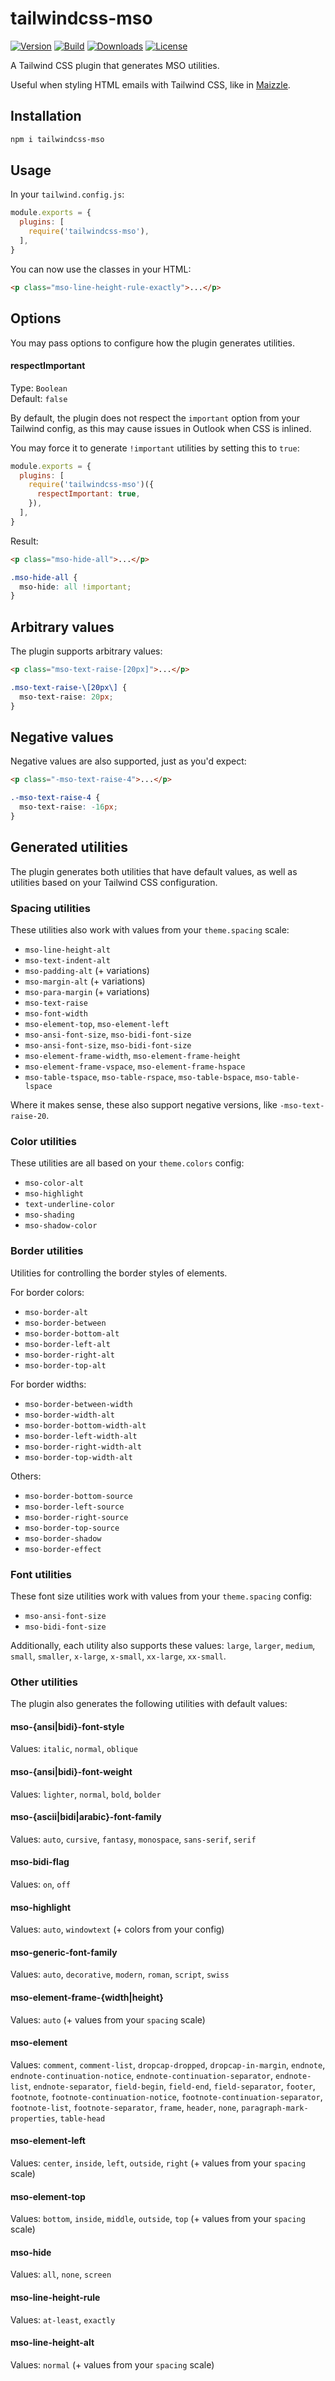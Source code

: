 # tailwindcss-mso

[![Version][npm-version-shield]][npm]
[![Build][github-ci-shield]][github-ci]
[![Downloads][npm-stats-shield]][npm-stats]
[![License][license-shield]][license]

A Tailwind CSS plugin that generates MSO utilities.

Useful when styling HTML emails with Tailwind CSS, like in [Maizzle](https://maizzle.com).

## Installation

```sh
npm i tailwindcss-mso
```

## Usage

In your `tailwind.config.js`:

```js
module.exports = {
  plugins: [
    require('tailwindcss-mso'),
  ],
}
```

You can now use the classes in your HTML:

```html
<p class="mso-line-height-rule-exactly">...</p>
```

## Options

You may pass options to configure how the plugin generates utilities.

#### respectImportant

Type: `Boolean`\
Default: `false`

By default, the plugin does not respect the `important` option from your Tailwind config, as this may cause issues in Outlook when CSS is inlined.

You may force it to generate `!important` utilities by setting this to `true`:

```js
module.exports = {
  plugins: [
    require('tailwindcss-mso')({
      respectImportant: true,
    }),
  ],
}
```

Result:

```html
<p class="mso-hide-all">...</p>
```

```css
.mso-hide-all {
  mso-hide: all !important;
}
```

## Arbitrary values

The plugin supports arbitrary values:

```html
<p class="mso-text-raise-[20px]">...</p>
```

```css
.mso-text-raise-\[20px\] {
  mso-text-raise: 20px;
}
```

## Negative values

Negative values are also supported, just as you'd expect:

```html
<p class="-mso-text-raise-4">...</p>
```

```css
.-mso-text-raise-4 {
  mso-text-raise: -16px;
}
```

## Generated utilities

The plugin generates both utilities that have default values, as well as utilities based on your Tailwind CSS configuration.

### Spacing utilities

These utilities also work with values from your `theme.spacing` scale:

- `mso-line-height-alt`
- `mso-text-indent-alt`
- `mso-padding-alt` (+ variations)
- `mso-margin-alt` (+ variations)
- `mso-para-margin` (+ variations)
- `mso-text-raise`
- `mso-font-width`
- `mso-element-top`, `mso-element-left`
- `mso-ansi-font-size`, `mso-bidi-font-size`
- `mso-ansi-font-size`, `mso-bidi-font-size`
- `mso-element-frame-width`, `mso-element-frame-height`
- `mso-element-frame-vspace`, `mso-element-frame-hspace`
- `mso-table-tspace`, `mso-table-rspace`, `mso-table-bspace`, `mso-table-lspace`

Where it makes sense, these also support negative versions, like `-mso-text-raise-20`.

### Color utilities

These utilities are all based on your `theme.colors` config:

- `mso-color-alt`
- `mso-highlight`
- `text-underline-color`
- `mso-shading`
- `mso-shadow-color`

### Border utilities

Utilities for controlling the border styles of elements.

For border colors:

- `mso-border-alt`
- `mso-border-between`
- `mso-border-bottom-alt`
- `mso-border-left-alt`
- `mso-border-right-alt`
- `mso-border-top-alt`

For border widths:

- `mso-border-between-width`
- `mso-border-width-alt`
- `mso-border-bottom-width-alt`
- `mso-border-left-width-alt`
- `mso-border-right-width-alt`
- `mso-border-top-width-alt`

Others:

- `mso-border-bottom-source`
- `mso-border-left-source`
- `mso-border-right-source`
- `mso-border-top-source`
- `mso-border-shadow`
- `mso-border-effect`


### Font utilities

These font size utilities work with values from your `theme.spacing` config:

- `mso-ansi-font-size`
- `mso-bidi-font-size`

Additionally, each utility also supports these values: `large`, `larger`, `medium`, `small`, `smaller`, `x-large`, `x-small`, `xx-large`, `xx-small`.

### Other utilities

The plugin also generates the following utilities with default values:

#### mso-{ansi|bidi}-font-style

Values: `italic`, `normal`, `oblique`

#### mso-{ansi|bidi}-font-weight

Values: `lighter`, `normal`, `bold`, `bolder`

#### mso-{ascii|bidi|arabic}-font-family

Values: `auto`, `cursive`, `fantasy`, `monospace`, `sans-serif`, `serif`

#### mso-bidi-flag

Values: `on`, `off`

#### mso-highlight

Values: `auto`, `windowtext` (+ colors from your config)

#### mso-generic-font-family

Values: `auto`, `decorative`, `modern`, `roman`, `script`, `swiss`

#### mso-element-frame-{width|height}

Values: `auto` (+ values from your `spacing` scale)

#### mso-element

Values: `comment`, `comment-list`, `dropcap-dropped`, `dropcap-in-margin`, `endnote`, `endnote-continuation-notice`, `endnote-continuation-separator`, `endnote-list`, `endnote-separator`, `field-begin`, `field-end`, `field-separator`, `footer`, `footnote`, `footnote-continuation-notice`, `footnote-continuation-separator`, `footnote-list`, `footnote-separator`, `frame`, `header`, `none`, `paragraph-mark-properties`, `table-head`

#### mso-element-left

Values: `center`, `inside`, `left`, `outside`, `right` (+ values from your `spacing` scale)

#### mso-element-top

Values: `bottom`, `inside`, `middle`, `outside`, `top` (+ values from your `spacing` scale)

#### mso-hide

Values: `all`, `none`, `screen`

#### mso-line-height-rule

Values: `at-least`, `exactly`

#### mso-line-height-alt

Values: `normal`  (+ values from your `spacing` scale)


[npm]: https://www.npmjs.com/package/tailwindcss-mso
[npm-stats]: https://npm-stat.com/charts.html?package=tailwindcss-mso&from=2020-08-23
[npm-version-shield]: https://img.shields.io/npm/v/tailwindcss-mso.svg
[npm-stats-shield]: https://img.shields.io/npm/dt/tailwindcss-mso.svg?color=6875f5
[github-ci]: https://github.com/maizzle/tailwindcss-mso/actions
[github-ci-shield]: https://github.com/maizzle/tailwindcss-mso/actions/workflows/nodejs.yml/badge.svg
[license]: ./LICENSE
[license-shield]: https://img.shields.io/npm/l/tailwindcss-mso.svg?color=0e9f6e

